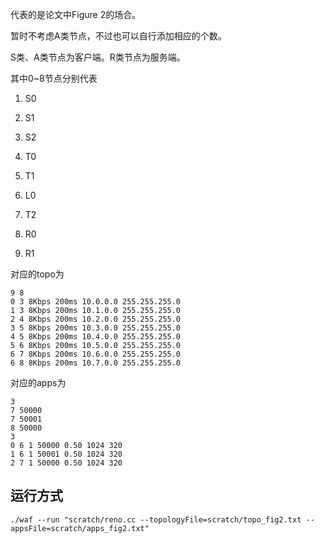 代表的是论文中Figure 2的场合。

暂时不考虑A类节点，不过也可以自行添加相应的个数。

S类、A类节点为客户端。R类节点为服务端。

其中0~8节点分别代表

1. S0

2. S1

3. S2

4. T0

5. T1

6. L0

7. T2

8. R0

9. R1

对应的topo为

```textile
9 8
0 3 8Kbps 200ms 10.0.0.0 255.255.255.0
1 3 8Kbps 200ms 10.1.0.0 255.255.255.0
2 4 8Kbps 200ms 10.2.0.0 255.255.255.0
3 5 8Kbps 200ms 10.3.0.0 255.255.255.0
4 5 8Kbps 200ms 10.4.0.0 255.255.255.0
5 6 8Kbps 200ms 10.5.0.0 255.255.255.0
6 7 8Kbps 200ms 10.6.0.0 255.255.255.0
6 8 8Kbps 200ms 10.7.0.0 255.255.255.0
```

对应的apps为

```textile
3
7 50000
7 50001
8 50000
3
0 6 1 50000 0.50 1024 320
1 6 1 50001 0.50 1024 320
2 7 1 50000 0.50 1024 320
```

## 运行方式

```shell
./waf --run "scratch/reno.cc --topologyFile=scratch/topo_fig2.txt --appsFile=scratch/apps_fig2.txt"
```
